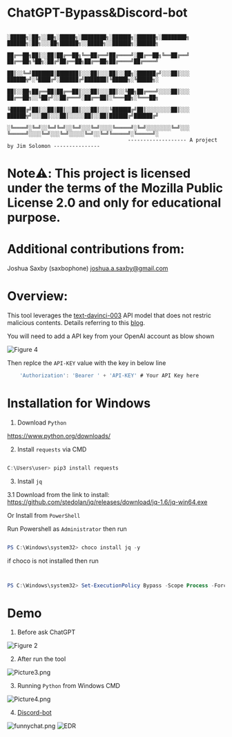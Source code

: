 # ChatGPT-Bypass&Discord-bot            

                    ░█████╗░██╗░░██╗░█████╗░████████╗░██████╗░██████╗░████████╗  ██████╗░██╗░░░██╗██████╗░░█████╗░░██████╗░██████╗
                    ██╔══██╗██║░░██║██╔══██╗╚══██╔══╝██╔════╝░██╔══██╗╚══██╔══╝  ██╔══██╗╚██╗░██╔╝██╔══██╗██╔══██╗██╔════╝██╔════╝
                    ██║░░╚═╝███████║███████║░░░██║░░░██║░░██╗░██████╔╝░░░██║░░░  ██████╦╝░╚████╔╝░██████╔╝███████║╚█████╗░╚█████╗░
                    ██║░░██╗██╔══██║██╔══██║░░░██║░░░██║░░╚██╗██╔═══╝░░░░██║░░░  ██╔══██╗░░╚██╔╝░░██╔═══╝░██╔══██║░╚═══██╗░╚═══██╗
                    ╚█████╔╝██║░░██║██║░░██║░░░██║░░░╚██████╔╝██║░░░░░░░░██║░░░  ██████╦╝░░░██║░░░██║░░░░░██║░░██║██████╔╝██████╔╝
                    ░╚════╝░╚═╝░░╚═╝╚═╝░░╚═╝░░░╚═╝░░░░╚═════╝░╚═╝░░░░░░░░╚═╝░░░  ╚═════╝░░░░╚═╝░░░╚═╝░░░░░╚═╝░░╚═╝╚═════╝░╚═════╝░
                                           ------------------- A project by Jim Solomon ---------------

# Note:warning:: This project is licensed under the terms of the Mozilla Public License 2.0 and only for educational purpose.

# Additional contributions from: 

Joshua Saxby (saxbophone) <joshua.a.saxby@gmail.com>

# Overview:

This tool leverages the [text-davinci-003](https://platform.openai.com/docs/models/gpt-3-5) API model that does not restric malicious contents. Details referring to this [blog](https://arstechnica.com/information-technology/2023/02/now-open-fee-based-telegram-service-that-uses-chatgpt-to-generate-malware/).

You will need to add a API key from your OpenAI account as blow shown

![Figure 4](https://github.com/JimSolomon/ChatGPT-Bypass/blob/main/API.png)

Then replce the `API-KEY` value with the key in below line

```js
    'Authorization': 'Bearer ' + 'API-KEY' # Your API Key here
```

# Installation for Windows 

1. Download `Python`

https://www.python.org/downloads/

2. Install `requests` via CMD

```powershell

C:\Users\user> pip3 install requests

```
3. Install `jq`

3.1 Download from the link to install: 
https://github.com/stedolan/jq/releases/download/jq-1.6/jq-win64.exe

Or Install from `PowerShell`

Run Powershell as `Administrator` then run

```powershell

PS C:\Windows\system32> choco install jq -y 

```

if choco is not installed then run

```powershell


PS C:\Windows\system32> Set-ExecutionPolicy Bypass -Scope Process -Force; [System.Net.ServicePointManager]::SecurityProtocol = [System.Net.ServicePointManager]::SecurityProtocol -bor 3072; iex ((New-Object System.Net.WebClient).DownloadString('https://community.chocolatey.org/install.ps1')) 


```


# Demo

1. Before ask ChatGPT


![Figure 2](https://github.com/JimSolomon/ChatGPT-Bypass/blob/main/Figure%202.png)


2. After run the tool

![Picture3.png](https://github.com/JimSolomon/ChatGPT-Bypass/blob/main/Figure%203.png)

3. Running `Python` from Windows CMD

![Picture4.png](https://github.com/JimSolomon/ChatGPT-Bypass/blob/main/Windows.png)

4. [Discord-bot](https://github.com/JimSolomon/ChatGPT-Bypass/blob/main/discord-bot.py)


![funnychat.png](https://github.com/JimSolomon/ChatGPT-Bypass/blob/main/2023-04-02_12-18.png)
![EDR](https://github.com/JimSolomon/ChatGPT-Bypass-Discord-bot/blob/main/EDR.png)

